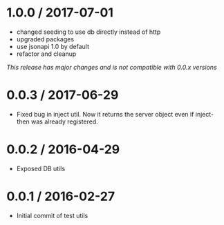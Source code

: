 1.0.0 / 2017-07-01
==================
- changed seeding to use db directly instead of http
- upgraded packages
- use jsonapi 1.0 by default
- refactor and cleanup

*This release has major changes and is not compatible with 0.0.x versions*

0.0.3 / 2017-06-29
==================
- Fixed bug in inject util. Now it returns the server object even if inject-then was already registered.

0.0.2 / 2016-04-29
==================
- Exposed DB utils

0.0.1 / 2016-02-27
==================
- Initial commit of test utils
